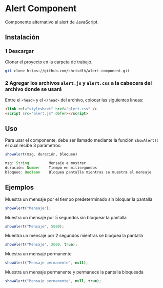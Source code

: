 # Alert Component

Componente alternativo al alert de JavaScript.

## Instalación

### 1 Descargar

Clonar el proyecto en la carpeta de trabajo.

```bash
git clone https://github.com/chrisdfh/alert-component.git
```

### 2 Agregar los archivos `alert.js` y `alert.css` a la cabecera del archivo donde se usará

Entre el `<head>` y el `</head>` del archivo, colocar las siguientes líneas:

```html
<link rel="stylesheet" href="alert.css" />
<script src="alert.js" defer></script>
```

## Uso

Para usar el componente, debe ser llamado mediante la función `showAlert()` el cual recibe 3 parámetros:

```js
showAlert(msg, duración, bloqueo)

msg: String         Mensaje a mostrar
duración: Number    Tiempo en milisegundos
bloqueo: Boolean    Bloquea pantalla mientras se muestra el mensaje
```

## Ejemplos

Muestra un mensaje por el tiempo predeterminado sin bloquar la pantalla

```js
showAlert("Mensaje");
```

Muestra un mensaje por 5 segundos sin bloquear la pantalla

```js
showAlert("Mensaje", 5000);
```

Muentra un mensaje por 2 segundos mientras se bloquea la pantalla

```js
showAlert("Mensaje", 2000, true);
```

Muestra un mensaje permanente

```js
showAlert("Mensaje permanente", null);
```

Muestra un mensaje permanente y permanece la pantalla bloqueada

```js
showAlert("Mensaje permanente", null, true);
```
